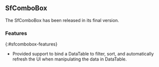 ## SfComboBox

The SfComboBox has been released in its final version.

### Features
{:#sfcombobox-features}

*	Provided support to bind a DataTable to filter, sort, and automatically refresh the UI when manipulating the data in DataTable.
